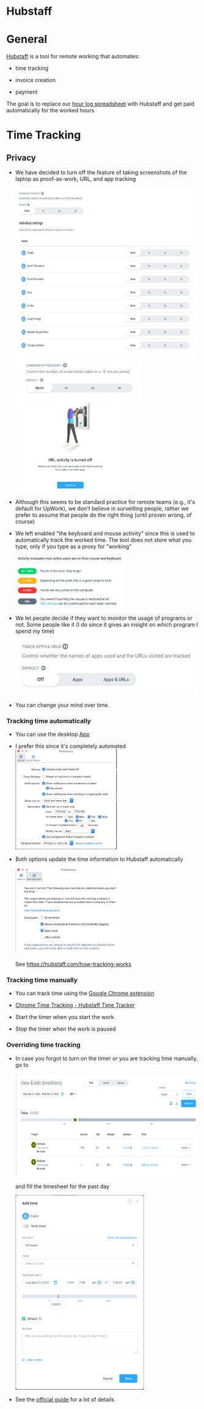 # Hubstaff

<!-- toc -->

# General

[<span class="underline">Hubstaff</span>](https://hubstaff.com/) is a
tool for remote working that automates:

-   time tracking

-   invoice creation

-   payment

The goal is to replace our [<span class="underline">hour log
spreadsheet</span>](https://docs.google.com/spreadsheets/d/1oNd6ORhc94oUzg5nhNC7fQelN_PmfAv110F7lUiZsxo/edit#gid=0)
with Hubstaff and get paid automatically for the worked hours

# Time Tracking

## Privacy

- We have decided to turn off the feature of taking screenshots of the
laptop as proof-as-work, URL, and app tracking

    <img src="Hubstaff_figs/image9.jpg" style="width:6.26772in;height:4.66667in" />
    <img src="Hubstaff_figs/image1.png" style="width:3.44034in;height:1.06338in" />

    <img src="Hubstaff_figs/image4.png" style="width:2.89844in;height:2.48438in" />

- Although this seems to be standard practice for remote teams (e.g., it's
default for UpWork), we don't believe in surveilling people, rather we
prefer to assume that people do the right thing (until proven wrong, of
course)

- We left enabled "the keyboard and mouse activity" since this is used to
automatically track the worked time. The tool does not store what you
type, only if you type as a proxy for "working"

    <img src="Hubstaff_figs/image5.png" style="width:3.01563in;height:1.45221in" />

- We let people decide if they want to monitor the usage of programs or
not. Some people like it (I do since it gives an insight on which
program I spend my time)

    <img src="Hubstaff_figs/image3.png" style="width:5.15625in;height:1.51042in" />

- You can change your mind over time.

### Tracking time automatically


- You can use the desktop [<span
class="underline">App</span>](https://app.hubstaff.com/download)

-   I prefer this since it's completely automated
    <img src="Hubstaff_figs/image2.png" style="width:2.76563in;height:2.71063in" />

- Both options update the time information to Hubstaff automatically

    <img src="Hubstaff_figs/image6.png" style="width:2.89272in;height:2.35938in" />

    See [<span
class="underline">https://hubstaff.com/how-tracking-works</span>](https://hubstaff.com/how-tracking-works)

### Tracking time manually


- You can track time using the [<span class="underline">Google Chrome
extension</span>](https://chrome.google.com/webstore/detail/hubstaff-time-tracker/mipeohjjimeknlkekbemdjbjniogbgel)

-   [<span class="underline">Chrome Time Tracking - Hubstaff Time
    Tracker</span>](https://www.youtube.com/watch?v=1dXfD3EJb2M)

-   Start the timer when you start the work

-   Stop the timer when the work is paused

### Overriding time tracking


- In case you forgot to turn on the timer or you are tracking time
manually, go to

    <img src="Hubstaff_figs/image8.png" style="width:6.26772in;height:2.80556in" />

    and fill the timesheet for the past day

    <img src="Hubstaff_figs/image7.png" style="width:3.5049in;height:5.28646in" />

-   See the [<span class="underline">official
    guide</span>](https://support.hubstaff.com/how-to-add-delete-and-edit-manual-time-entries/#:~:text=First%2C%20navigate%20to%20the%20Timesheets,of%20the%20manual%20time%20entry.)
    for a lot of details
